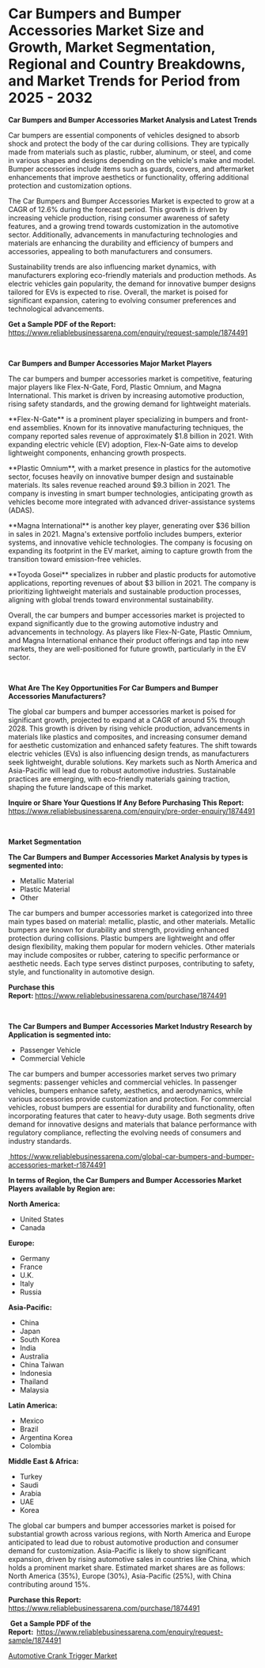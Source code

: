 <p><h1>Car Bumpers and Bumper Accessories Market Size and Growth, Market Segmentation, Regional and Country Breakdowns, and Market Trends for Period from 2025 -  2032</h1></p><p><strong>Car Bumpers and Bumper Accessories Market Analysis and Latest Trends</strong></p>
<p><p>Car bumpers are essential components of vehicles designed to absorb shock and protect the body of the car during collisions. They are typically made from materials such as plastic, rubber, aluminum, or steel, and come in various shapes and designs depending on the vehicle's make and model. Bumper accessories include items such as guards, covers, and aftermarket enhancements that improve aesthetics or functionality, offering additional protection and customization options.</p><p>The Car Bumpers and Bumper Accessories Market is expected to grow at a CAGR of 12.6% during the forecast period. This growth is driven by increasing vehicle production, rising consumer awareness of safety features, and a growing trend towards customization in the automotive sector. Additionally, advancements in manufacturing technologies and materials are enhancing the durability and efficiency of bumpers and accessories, appealing to both manufacturers and consumers. </p><p>Sustainability trends are also influencing market dynamics, with manufacturers exploring eco-friendly materials and production methods. As electric vehicles gain popularity, the demand for innovative bumper designs tailored for EVs is expected to rise. Overall, the market is poised for significant expansion, catering to evolving consumer preferences and technological advancements.</p></p>
<p><strong>Get a Sample PDF of the Report:&nbsp;</strong> <a href="https://www.reliablebusinessarena.com/enquiry/request-sample/1874491?utm_campaign=3039&utm_medium=2&utm_source=Github&utm_content=ia&utm_term=31032025&utm_id=car-bumpers-and-bumper-accessories">https://www.reliablebusinessarena.com/enquiry/request-sample/1874491</a></p>
<p>&nbsp;</p>
<p><strong>Car Bumpers and Bumper Accessories Major Market Players</strong></p>
<p><p>The car bumpers and bumper accessories market is competitive, featuring major players like Flex-N-Gate, Ford, Plastic Omnium, and Magna International. This market is driven by increasing automotive production, rising safety standards, and the growing demand for lightweight materials.</p><p>**Flex-N-Gate** is a prominent player specializing in bumpers and front-end assemblies. Known for its innovative manufacturing techniques, the company reported sales revenue of approximately $1.8 billion in 2021. With expanding electric vehicle (EV) adoption, Flex-N-Gate aims to develop lightweight components, enhancing growth prospects.</p><p>**Plastic Omnium**, with a market presence in plastics for the automotive sector, focuses heavily on innovative bumper design and sustainable materials. Its sales revenue reached around $9.3 billion in 2021. The company is investing in smart bumper technologies, anticipating growth as vehicles become more integrated with advanced driver-assistance systems (ADAS).</p><p>**Magna International** is another key player, generating over $36 billion in sales in 2021. Magna's extensive portfolio includes bumpers, exterior systems, and innovative vehicle technologies. The company is focusing on expanding its footprint in the EV market, aiming to capture growth from the transition toward emission-free vehicles.</p><p>**Toyoda Gosei** specializes in rubber and plastic products for automotive applications, reporting revenues of about $3 billion in 2021. The company is prioritizing lightweight materials and sustainable production processes, aligning with global trends toward environmental sustainability.</p><p>Overall, the car bumpers and bumper accessories market is projected to expand significantly due to the growing automotive industry and advancements in technology. As players like Flex-N-Gate, Plastic Omnium, and Magna International enhance their product offerings and tap into new markets, they are well-positioned for future growth, particularly in the EV sector.</p></p>
<p>&nbsp;</p>
<p><strong>What Are The Key Opportunities For Car Bumpers and Bumper Accessories Manufacturers?</strong></p>
<p><p>The global car bumpers and bumper accessories market is poised for significant growth, projected to expand at a CAGR of around 5% through 2028. This growth is driven by rising vehicle production, advancements in materials like plastics and composites, and increasing consumer demand for aesthetic customization and enhanced safety features. The shift towards electric vehicles (EVs) is also influencing design trends, as manufacturers seek lightweight, durable solutions. Key markets such as North America and Asia-Pacific will lead due to robust automotive industries. Sustainable practices are emerging, with eco-friendly materials gaining traction, shaping the future landscape of this market.</p></p>
<p><strong>Inquire or Share Your Questions If Any Before Purchasing This Report:</strong> <a href="https://www.reliablebusinessarena.com/enquiry/pre-order-enquiry/1874491?utm_campaign=3039&utm_medium=2&utm_source=Github&utm_content=ia&utm_term=31032025&utm_id=car-bumpers-and-bumper-accessories">https://www.reliablebusinessarena.com/enquiry/pre-order-enquiry/1874491</a></p>
<p>&nbsp;</p>
<p><strong>Market Segmentation</strong></p>
<p><strong>The Car Bumpers and Bumper Accessories Market Analysis by types is segmented into:</strong></p>
<p><ul><li>Metallic Material</li><li>Plastic Material</li><li>Other</li></ul></p>
<p><p>The car bumpers and bumper accessories market is categorized into three main types based on material: metallic, plastic, and other materials. Metallic bumpers are known for durability and strength, providing enhanced protection during collisions. Plastic bumpers are lightweight and offer design flexibility, making them popular for modern vehicles. Other materials may include composites or rubber, catering to specific performance or aesthetic needs. Each type serves distinct purposes, contributing to safety, style, and functionality in automotive design.</p></p>
<p><strong>Purchase this Report:&nbsp;</strong><a href="https://www.reliablebusinessarena.com/purchase/1874491?utm_campaign=3039&utm_medium=2&utm_source=Github&utm_content=ia&utm_term=31032025&utm_id=car-bumpers-and-bumper-accessories">https://www.reliablebusinessarena.com/purchase/1874491</a></p>
<p>&nbsp;</p>
<p><strong>The Car Bumpers and Bumper Accessories Market Industry Research by Application is segmented into:</strong></p>
<p><ul><li>Passenger Vehicle</li><li>Commercial Vehicle</li></ul></p>
<p><p>The car bumpers and bumper accessories market serves two primary segments: passenger vehicles and commercial vehicles. In passenger vehicles, bumpers enhance safety, aesthetics, and aerodynamics, while various accessories provide customization and protection. For commercial vehicles, robust bumpers are essential for durability and functionality, often incorporating features that cater to heavy-duty usage. Both segments drive demand for innovative designs and materials that balance performance with regulatory compliance, reflecting the evolving needs of consumers and industry standards.</p></p>
<p><a href="https://www.reliablebusinessarena.com/global-car-bumpers-and-bumper-accessories-market-r1874491?utm_campaign=3039&utm_medium=2&utm_source=Github&utm_content=ia&utm_term=31032025&utm_id=car-bumpers-and-bumper-accessories">&nbsp;https://www.reliablebusinessarena.com/global-car-bumpers-and-bumper-accessories-market-r1874491</a></p>
<p><strong>In terms of Region, the Car Bumpers and Bumper Accessories Market Players available by Region are:</strong></p>
<p>
    <p> <strong> North America: </strong>
        <ul>
            <li>United States</li>
            <li>Canada</li>
        </ul>
        </p> 
    <p> <strong> Europe: </strong>
        <ul>
            <li>Germany</li>
            <li>France</li>
            <li>U.K.</li>
            <li>Italy</li>
            <li>Russia</li>
        </ul>
        </p> 
    <p> <strong> Asia-Pacific: </strong>
        <ul>
            <li>China</li>
            <li>Japan</li>
            <li>South Korea</li>
            <li>India</li>
            <li>Australia</li>
            <li>China Taiwan</li>
            <li>Indonesia</li>
            <li>Thailand</li>
            <li>Malaysia</li>
        </ul>
        </p> 
    <p> <strong> Latin America: </strong>
        <ul>
            <li>Mexico</li>
            <li>Brazil</li>
            <li>Argentina Korea</li>
            <li>Colombia</li>
        </ul>
        </p> 
    <p> <strong> Middle East & Africa: </strong>
        <ul>
            <li>Turkey</li>
            <li>Saudi</li>
            <li>Arabia</li>
            <li>UAE</li>
            <li>Korea</li>
        </ul>
    </p>
    </p>
<p><p>The global car bumpers and bumper accessories market is poised for substantial growth across various regions, with North America and Europe anticipated to lead due to robust automotive production and consumer demand for customization. Asia-Pacific is likely to show significant expansion, driven by rising automotive sales in countries like China, which holds a prominent market share. Estimated market shares are as follows: North America (35%), Europe (30%), Asia-Pacific (25%), with China contributing around 15%.</p></p>
<p><strong>Purchase this Report: </strong><a href="https://www.reliablebusinessarena.com/purchase/1874491?utm_campaign=3039&utm_medium=2&utm_source=Github&utm_content=ia&utm_term=31032025&utm_id=car-bumpers-and-bumper-accessories">https://www.reliablebusinessarena.com/purchase/1874491</a></p>
<p>&nbsp;<strong>Get a Sample PDF of the Report:&nbsp;&nbsp;</strong><a href="https://www.reliablebusinessarena.com/enquiry/request-sample/1874491?utm_campaign=3039&utm_medium=2&utm_source=Github&utm_content=ia&utm_term=31032025&utm_id=car-bumpers-and-bumper-accessories">https://www.reliablebusinessarena.com/enquiry/request-sample/1874491</a></p>
<p><strong></strong></p>
<p><p><a href="https://github.com/xtysizov/Market-Research-Report-List-1/blob/main/automotive-crank-trigger-market.md?utm_campaign=3039&utm_medium=2&utm_source=Github&utm_content=ia&utm_term=31032025&utm_id=car-bumpers-and-bumper-accessories">Automotive Crank Trigger Market</a></p></p>
